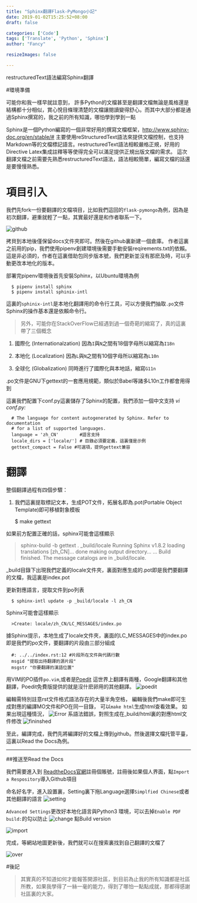```yaml
---
title: "Sphinx翻譯Flask-PyMongo小記"
date: 2019-01-02T15:25:52+08:00
draft: false

categories: ['Code']
tags: ['Translate', 'Python', 'Sphinx']
author: "Fancy"

resizeImages: false

---
```


restructuredText語法編寫Sphinx翻譯
<!--more-->


#環境準備



可能你和我一樣早就註意到， 許多Python的文檔甚至是翻譯文檔無論是風格還是結構都十分相似，賞心悅目條理清楚的文檔讓閱讀變得舒心。而其中大部分都是通過Sphinx撰寫的，我之前的所有知識，哪怕學到學到一點

Sphinx是一個Python編寫的一個非常好用的撰寫文檔框架，http://www.sphinx-doc.org/en/stable/#
主要使用reStructuredText語法來提供文檔控制，也支持Markdown等的文檔標記語言。restructuredText語法相較嚴格正規，好用的Directive Latex集成註釋等等使得完全可以滿足提供正規出版文檔的需求。
這次翻譯文檔之前需要先熟悉restructuredText語法，語法相較簡單，編寫文檔的話還是要慢慢熟悉。


# 項目引入

我們先fork一份要翻譯的文檔項目，比如我們這回的`flask-pymongo`為例，因為是初次翻譯，避重就輕了一點，其實最好還是和作者聯系一下。

![github](https://raw.githubusercontent.com/hallucigenia/grimalog/master/content/article/sphinx-flask-pymongo/01.png  "github")

拷貝到本地後僅保留docs文件夾即可。然後在github裏新建一個倉庫。
作者這裏之前用的pip，我們使用pipenv創建環境後需要手動安裝reqirements.txt的依賴。這是非必須的，作者在這裏借助包同步版本號，我們更新並沒有那麽及時，可以手動更改本地化的版本。


部署完pipenv環境後首先安裝Sphinx，以Ubuntu環境為例

```
  $ pipenv install sphinx 
  $ pipenv install sphinix-intl
```

這裏的`sphinix-intl`是本地化翻譯用的命令行工具，可以方便我們抽取`.po`文件Sphinx的操作基本還是依賴命令行。

>另外，可能你在StackOverFlow已經遇到過一個奇葩的縮寫了，真的這裏帶了三個概念

1. 國際化 (Internationalzation) 因為`I`與`N`之間有18個字母所以縮寫為`I18n`

2. 本地化 (Localization) 因為`L`與`N`之間有10個字母所以縮寫為`L10n`

3. 全球化 (Globalization)  同時進行了國際化與本地話，縮寫`G11n`

   

.po文件是GNU下gettext的一套應用規範，類似於Babel等諸多L10n工作都會用得到

這裏我們配置下conf.py這裏儲存了Sphinx的配置，我們添加一個中文支持
*vi conf.py:*

```
  # The language for content autogenerated by Sphinx. Refer to documentation      
  # for a list of supported languages.                                            
  language = 'zh_CN'        #語言支持
  locale_dirs = ['locale/'] # 目錄必須要定義，這裏僅是示例
  gettext_compact = False #可選項，提供gettext兼容 
```

# 翻譯

整個翻譯過程有四個步驟：

1. 我們這裏提取標記文本，生成POT文件，拓展名即為.pot(Portable Object Template)即可移植對象模板

   $ make gettext

如果前方配置正確的話，sphinx可能會這樣顯示

  >sphinx-build -b gettext   . _build/locale
  >Running Sphinx v1.8.2
  >loading translations [zh_CN]... done
  >making output directory...
  >...
  >Build finished. The message catalogs are in _build/locale.


_build目錄下出現我們定義的locale文件夾，裏面對應生成的.pot即是我們要翻譯的文檔，我這裏是index.pot



更新對應語言，提取文件到po列表

```
  $ sphinx-intl update -p _build/locale -l zh_CN
```

Sphinx可能會這樣顯示

```
  >Create: locale/zh_CN/LC_MESSAGES/index.po
```

據Sphinx提示，本地生成了locale文件夾，裏面的LC_MESSAGES中的index.po即是我們的po文件，要翻譯的片段由三部分組成

```
  #: ../../index.rst:12 #片段所在文件與代碼行數
  msgid "提取出待翻譯的源片段"
  msgstr "你要翻譯的漢語位置"
```

用VIM的PO插件`po.vim`,或者是[Poedit](https://poedit.net)
這世界上翻譯有兩種，Google翻譯和其他翻譯，Poedit免費版提供的就是沒什麽卵用的其他翻譯。
![poedit](https://raw.githubusercontent.com/hallucigenia/grimalog/master/content/article/sphinx-flask-pymongo/02.png  "poedit")

編輯需特別註意rst文件格式語法存在的大量半角空格，
編輯後我們make即可生成對應的編譯MO文件和PO在同一目錄，
可以`make html`生成html查看效果。
如果出現這種情況，
![Error](https://raw.githubusercontent.com/hallucigenia/grimalog/master/content/article/sphinx-flask-pymongo/03.png  "Error")
系語法錯誤，對照生成在_build/html裏的對應html文件修改
![fininshed](https://raw.githubusercontent.com/hallucigenia/grimalog/master/content/article/sphinx-flask-pymongo/04.png  "finished")

至此，編譯完成，我們先將編譯好的文檔上傳到github。然後選擇文檔托管平臺，這裏以Read the Docs為例。

---

##推送至Read the Docs

我們需要進入到 [ReadtheDocs官網](https://readthedocs.org/)註冊個賬號，註冊後如果個人界面，點`Import a Respository`導入Github項目

命名好名字，進入設置裏，Setting裏下拖Language選擇`Simplfied Chinese`或者其他翻譯的語言
![setting](https://raw.githubusercontent.com/hallucigenia/grimalog/master/content/article/sphinx-flask-pymongo/05.png  "setting")

`Advanced Settings`更改好本地化語言與Python3 環境，可以去掉`Enable PDF build:`的勾以防止
![change](https://raw.githubusercontent.com/hallucigenia/grimalog/master/content/article/sphinx-flask-pymongo/06.png  "change")
點Build version

![import](https://raw.githubusercontent.com/hallucigenia/grimalog/master/content/article/sphinx-flask-pymongo/07.png  "import")

完成，等網站地圖更新後，我們就可以在搜索裏找到自己翻譯的文檔了

![over](https://raw.githubusercontent.com/hallucigenia/grimalog/master/content/article/sphinx-flask-pymongo/08.png  "over")


#後記

> 其實真的不知道如何才能報答開源社區，到目前為止我的所有知識都是社區所教，如果我學得了一絲一毫的能力，得到了哪怕一點點成就，那都得感謝社區裏的大家。

